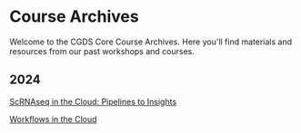 # Course Archives

Welcome to the CGDS Core Course Archives. Here you'll find materials and resources from our past workshops and courses. 

## 2024

[ScRNAseq in the Cloud: Pipelines to Insights](./scrnaseq2024/index.md)

[Workflows in the Cloud](./introCloud2024/index.md)